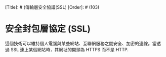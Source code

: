 [Title]: # (傳輸層安全協議(SSL)
[Order]: # (103)

# 安全封包層協定 (SSL)

這個技術可以維持個人電腦與某些網站、互聯網服務之間安全、加密的連線。當透過 SSL 連上某個網站時，其網址的開頭為 HTTPS  而不是 HTTP.